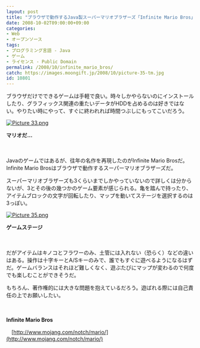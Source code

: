 ```yaml
---
layout: post
title: "ブラウザで動作するJava製スーパーマリオブラザーズ「Infinite Mario Bros」"
date: 2008-10-02T09:00:00+09:00
categories:
- Web
- オープンソース
tags: 
- プログラミング言語 - Java
- ゲーム
- ライセンス - Public Domain
permalink: /2008/10/infinite_mario_bros/
catch: https://images.moongift.jp/2008/10/picture-35-tm.jpg
id: 10801
---
```

ブラウザだけでできるゲームは手軽で良い。時々しかやらないのにインストールしたり、グラフィックス関連の重たいデータがHDDを占めるのは好きではない。やりたい時にやって、すぐに終われれば時間つぶしにもってこいだろう。

  

[![Picture 33.png](https://images.moongift.jp/2008/10/picture-33-tm.jpg)](https://images.moongift.jp/2008/10/picture-33.jpg)  
  
**マリオだ…**

  

　

  

Javaのゲームではあるが、往年の名作を再現したのがInfinite Mario Brosだ。Infinite Mario Brosはブラウザで動作するスーパーマリオブラザーズだ。

  
  
<!--more-->  

スーパーマリオブラザーズも3くらいまでしかやっていないので詳しくは分からないが、3とその後の幾つかのゲーム要素が感じられる。亀を踏んで持ったり、アイテムブロックの文字が回転したり、マップを動いてステージを選択するのは3っぽい。

  

[![Picture 35.png](https://images.moongift.jp/2008/10/picture-35-tm.jpg)](https://images.moongift.jp/2008/10/picture-35.jpg)  
  
**ゲームステージ**

  

　

  

だがアイテムはキノコとフラワーのみ、土管には入れない（恐らく）などの違いはある。操作は十字キーとA/Sキーのみで、誰でもすぐに遊べるようになるはずだ。ゲームバランスはそれほど難しくなく、遊ぶたびにマップが変わるので何度でも楽しむことができそうだ。

  

もちろん、著作権的には大きな問題を抱えているだろう。遊ばれる際には自己責任の上でお願いしたい。

  

　

  

**Infinite Mario Bros**  
  
　[http://www.mojang.com/notch/mario/](http://www.mojang.com/notch/mario/)

  
